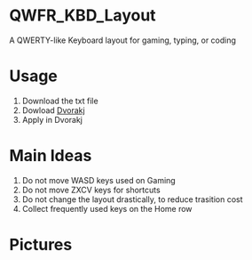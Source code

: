 # QWFR_KBD_Layout
A QWERTY-like Keyboard layout for gaming, typing, or coding

# Usage
 1. Download the txt file
 1. Dowload [Dvorakj](https://blechmusik.xii.jp/dvorakj/)
 1. Apply in Dvorakj

# Main Ideas
  1. Do not move WASD keys used on Gaming
  1. Do not move ZXCV keys for shortcuts
  1. Do not change the layout drastically, to reduce trasition cost
  1. Collect frequently used keys on the Home row
 
# Pictures
 
